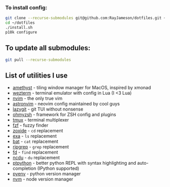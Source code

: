 ### To install config:

```bash
git clone --recurse-submodules git@github.com:RayJameson/dotfiles.git ~/dotfiles
cd ~/dotfiles
./install.sh
p10k configure
```

## To update all submodules:

```bash
git pull --recurse-submodules
```

## List of utilities I use

- [amethyst](https://github.com/ianyh/Amethyst) - tiling window manager for MacOS, inspired by xmonad
- [wezterm](https://github.com/wez/wezterm) - terminal emulator with config in Lua (I <3 Lua)
- [nvim](https://github.com/neovim/neovim) - the only true vim
- [astronvim](https://github.com/AstroNvim/AstroNvim) - neovim config maintained by cool guys
- [lazygit](https://github.com/jesseduffield/lazygit) - git TUI without nonsense
- [ohmyzsh](https://github.com/ohmyzsh/ohmyzsh) - framework for ZSH config and plugins
- [tmux](https://github.com/tmux/tmux) - terminal multiplexer
- [fzf](https://github.com/junegunn/fzf) - fuzzy finder
- [zoxide](https://github.com/ajeetdsouza/zoxide) - `cd` replacement
- [exa](https://github.com/ogham/exa) - `ls` replacement
- [bat](https://github.com/sharkdp/bat) - `cat` replacement
- [ripgrep](https://github.com/BurntSushi/ripgrep) - `grep` replacement
- [fd](https://github.com/sharkdp/fd) - `find` replacement
- [ncdu](https://dev.yorhel.nl/ncdu) - `du` replacement
- [ptpython](https://github.com/prompt-toolkit/ptpython) - better python REPL with syntax highlighting and auto-completion (IPython supported)
- [pyenv](https://github.com/pyenv/pyenv) - python version manager
- [nvm](https://github.com/nvm-sh/nvm) - node version manager
